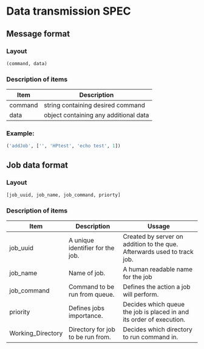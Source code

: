 # Data transmission SPEC

## Message format

### Layout
```python
(command, data)
```
### Description of items

| Item | Description |
|------|-------------|
| command | string containing desired command |
| data | object containing any additional data |

### Example:
```python
('addJob', ['', 'HPtest', 'echo test', 1])
```

## Job data format

### Layout
```python
[job_uuid, job_name, job_command, priorty]
```
### Description of items

| Item | Description | Ussage|
|------|-------------|-------|
| job_uuid | A unique identifier for the job.| Created by server on addition to the que. Afterwards used to track job.|
| job_name | Name of job. | A human readable name for the job|
| job_command | Command to be run from queue.| Defines the action a job will perform.|
| priority| Defines jobs importance. | Decides which queue the job is placed in and its order of execution.|
| Working_Directory | Directory for job to be run from. | Decides which directory to run command in. |
